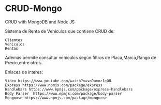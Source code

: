 # CRUD-Mongo
CRUD with MongoDB and Node JS

Sistema de Renta de Vehiculos que contiene CRUD de:

	Clientes
	Vehiculos
	Rentas

Además permite consultar vehículos según filtros de Placa,Marca,Rango de Precio,entre otros.

Enlaces de interes:

	Video https://www.youtube.com/watch?v=voDummz1gO0
	Express https://www.npmjs.com/package/express
	Handlebars https://www.npmjs.com/package/express-handlebars 
	Body Parser  https://www.npmjs.com/package/body-parser
	Mongoose https://www.npmjs.com/package/mongoose

